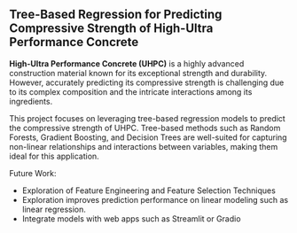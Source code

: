 ## Tree-Based Regression for Predicting Compressive Strength of High-Ultra Performance Concrete

**High-Ultra Performance Concrete (UHPC)** is a highly advanced construction material known for its exceptional strength and durability. However, accurately predicting its compressive strength is challenging due to its complex composition and the intricate interactions among its ingredients.

This project focuses on leveraging tree-based regression models to predict the compressive strength of UHPC. Tree-based methods such as Random Forests, Gradient Boosting, and Decision Trees are well-suited for capturing non-linear relationships and interactions between variables, making them ideal for this application.

Future Work: 
- Exploration of Feature Engineering and Feature Selection Techniques
- Exploration improves prediction performance on linear modeling such as linear regression. 
- Integrate models with web apps such as Streamlit or Gradio
